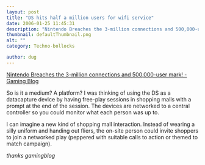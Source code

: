 ```yaml
---
layout: post
title: "DS hits half a million users for wifi service"
date: 2006-01-25 11:45:31
description: "Nintendo Breaches the 3-million connections and 500,000-user mark! - Gaming Blog So is it a medium? A platform? I was thinking of using the DS as a datacapture device by having free-play sessions in shopping malls with a prompt at&#8230;"
thumbnail: defaultThumbnail.png
alt: ""
category: Techno-bollocks

author: dug
---
```


<p><a title="Nintendo Breaches the 3-million connections and 500,000-user mark! - Gaming Blog" href="http://www.gamingblog.org/entry/nintendo-breaches-the-3-million-connections-and-500000-user-mark/">Nintendo Breaches the 3-million connections and 500,000-user mark! - Gaming Blog</a></p>

<p>So is it a medium? A platform? I was thinking of using the DS as a datacapture device by having free-play sessions in shopping malls with a prompt at the end of the session. The devices are networked to a central controller so you could monitor what each person was up to.</p>

<p>I can imagine a new kind of shopping mall interaction. Instead of wearing a silly uniform and handing out fliers, the on-site person could invite shoppers to join a networked play (peppered with suitable calls to action or themed to match campaign).</p>


<p><em>thanks gamingblog</em></p>
